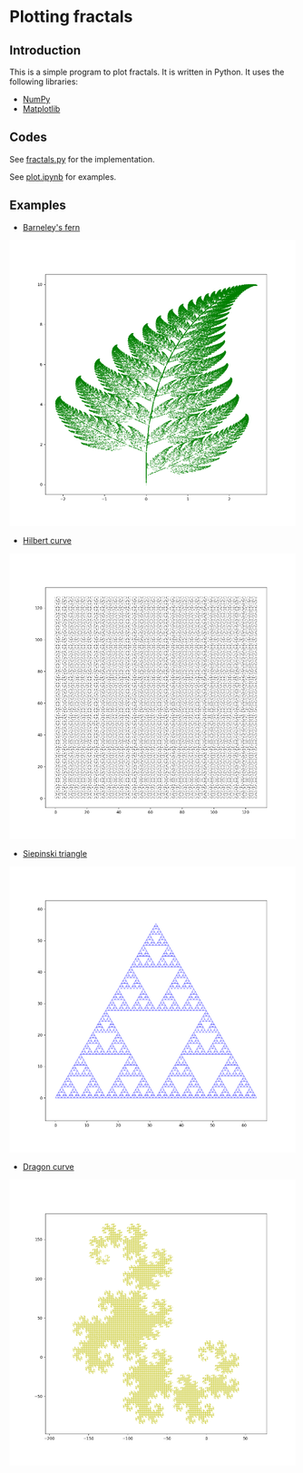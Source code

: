 # Plotting fractals

## Introduction

This is a simple program to plot fractals. It is written in Python.
It uses the following libraries:

* [NumPy](http://www.numpy.org/)
* [Matplotlib](http://matplotlib.org/)

## Codes

See [fractals.py](fractals.py) for the implementation.

See [plot.ipynb](plot.ipynb) for examples.

## Examples

- [Barneley's fern](http://en.wikipedia.org/wiki/Barnsley_fern)

![Barnsley's fern](figures/barnsley_fern.png)

- [Hilbert curve](http://en.wikipedia.org/wiki/Hilbert_curve)

![Hilbert curve](figures/hilbert_curve.png)

- [Siepinski triangle](http://en.wikipedia.org/wiki/Sierpinski_triangle)

![Siepinski triangle](figures/sierpinski_triangle.png)

- [Dragon curve](http://en.wikipedia.org/wiki/Dragon_curve)

![Dragon curve](figures/dragon_curve.png)